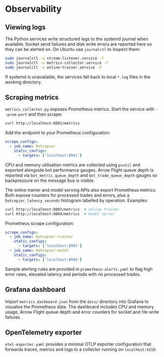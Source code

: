 # Observability

## Viewing logs

The Python services write structured logs to the systemd journal when available. Socket send failures and disk write errors are reported here so they can be alerted on. On Ubuntu use `journalctl` to inspect them:

```bash
sudo journalctl -u stream-listener.service -f
sudo journalctl -u metrics-collector.service -f
sudo journalctl -u online-trainer.service -f
```

If systemd is unavailable, the services fall back to local `*.log` files in the working directory.

## Scraping metrics

`metrics_collector.py` exposes Prometheus metrics. Start the service with `--prom-port` and then scrape:

```bash
curl http://localhost:8001/metrics
```

Add the endpoint to your Prometheus configuration:

```yaml
scrape_configs:
  - job_name: botcopier
    static_configs:
      - targets: ['localhost:8001']
```

CPU and memory utilisation metrics are collected using `psutil` and exported alongside bot performance gauges. Arrow Flight queue depth is reported via `bot_metric_queue_depth` and `bot_trade_queue_depth` gauges so backpressure on the message bus is visible.

The online trainer and model serving APIs also export Prometheus metrics. Both expose counters for processed trades and errors, plus a `botcopier_latency_seconds` histogram labelled by operation.
Examples:

```bash
curl http://localhost:8003/metrics  # online trainer
curl http://localhost:8004/metrics  # model server
```

Prometheus scrape configuration:

```yaml
scrape_configs:
  - job_name: botcopier-trainer
    static_configs:
      - targets: ['localhost:8003']
  - job_name: botcopier-model
    static_configs:
      - targets: ['localhost:8004']
```

Sample alerting rules are provided in `prometheus-alerts.yaml` to flag high error rates, elevated latency and periods with no processed trades.

## Grafana dashboard

Import `metrics_dashboard.json` from the `docs/` directory into Grafana to visualise the Prometheus data. The dashboard includes CPU and memory usage, Arrow Flight queue depth and error counters for socket and file write failures.

## OpenTelemetry exporter

`otel-exporter.yaml` provides a minimal OTLP exporter configuration that forwards traces, metrics and logs to a collector running on `localhost:4318`.
